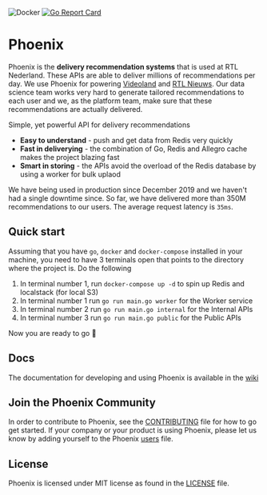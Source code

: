 ![Docker](https://github.com/rtlnl/phoenix/workflows/Docker/badge.svg?branch=master) [![Go Report Card](https://goreportcard.com/badge/github.com/rtlnl/phoenix)](https://goreportcard.com/report/github.com/rtlnl/phoenix)

# Phoenix

Phoenix is the **delivery recommendation systems** that is used at RTL Nederland. These APIs are able to deliver millions of recommendations per day. We use Phoenix for powering [Videoland](https://www.videoland.com/) and [RTL Nieuws](https://www.rtlnieuws.nl/). Our data science team works very hard to generate tailored recommendations to each user and we, as the platform team, make sure that these recommendations are actually delivered.

Simple, yet powerful API for delivery recommendations

* **Easy to understand** - push and get data from Redis very quickly
* **Fast in deliverying** - the combination of Go, Redis and Allegro cache makes the project blazing fast
* **Smart in storing** - the APIs avoid the overload of the Redis database by using a worker for bulk uplaod

We have being used in production since December 2019 and we haven't had a single downtime since. So far, we have delivered more than 350M recommendations to our users. The average request latency is `35ms`.

## Quick start

Assuming that you have `go`, `docker` and `docker-compose` installed in your machine, you need to have 3 terminals open that points to the directory where the project is. Do the following

1. In terminal number 1, run `docker-compose up -d` to spin up Redis and localstack (for local S3)
2. In terminal number 1 run `go run main.go worker` for the Worker service
3. In terminal number 2 run `go run main.go internal` for the Internal APIs
4. In terminal number 3 run `go run main.go public` for the Public APIs

Now you are ready to go :rocket:

## Docs

The documentation for developing and using Phoenix is available in the [wiki](https://github.com/rtlnl/phoenix/wiki)

## Join the Phoenix Community
In order to contribute to Phoenix, see the [CONTRIBUTING](CONTRIBUTING.md) file for how to go get started.
If your company or your product is using Phoenix, please let us know by adding yourself to the Phoenix [users](USERS.md) file.

## License
Phoenix is licensed under MIT license as found in the [LICENSE](LICENSE.md) file.
